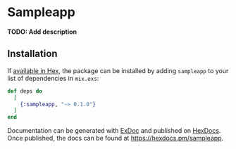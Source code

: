 # Sampleapp

**TODO: Add description**

## Installation

If [available in Hex](https://hex.pm/docs/publish), the package can be installed
by adding `sampleapp` to your list of dependencies in `mix.exs`:

```elixir
def deps do
  [
    {:sampleapp, "~> 0.1.0"}
  ]
end
```

Documentation can be generated with [ExDoc](https://github.com/elixir-lang/ex_doc)
and published on [HexDocs](https://hexdocs.pm). Once published, the docs can
be found at <https://hexdocs.pm/sampleapp>.


